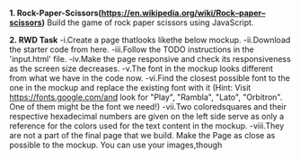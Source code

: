 **1. Rock-Paper-Scissors(https://en.wikipedia.org/wiki/Rock–paper–scissors)**
Build the game of rock paper scissors using JavaScript. 


**2. RWD Task**
-i.Create a page thatlooks likethe below mockup.
-ii.Download the starter code from here.
-iii.Follow the TODO instructions in the 'input.html' file.
-iv.Make the page responsive and check its responsiveness as the screen size decreases.
-v.The font in the mockup looks different from what we have in the code now.
-vi.Find  the  closest  possible  font  to  the  one  in  the  mockup  and  replace  the  existing  font  with  it  (Hint:  Visit https://fonts.google.com/and look for "Play", "Rambla", "Lato", "Orbitron". One of them might be the font we need!)
-vii.Two  coloredsquares  and  their  respective  hexadecimal  numbers  are  given  on  the  left  side  serve  as  only  a reference for the colors used for the text content in the mockup.
-viii.They are not a part of the final page that we build. Make the Page as close as possible to the mockup. You can use your images,though
